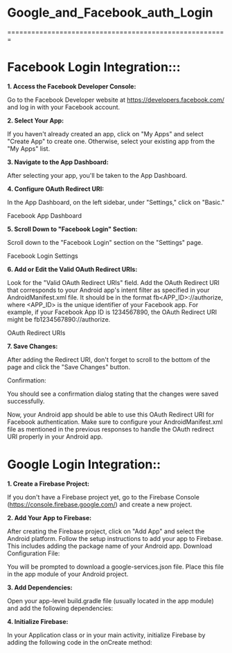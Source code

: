 # Google_and_Facebook_auth_Login
=======================================================
# Facebook Login Integration:::

**1. Access the Facebook Developer Console:**

Go to the Facebook Developer website at https://developers.facebook.com/ and log in with your Facebook account.

**2. Select Your App:**

If you haven't already created an app, click on "My Apps" and select "Create App" to create one. Otherwise, select your existing app from the "My Apps" list.

**3. Navigate to the App Dashboard:**

After selecting your app, you'll be taken to the App Dashboard.

**4. Configure OAuth Redirect URI:**

In the App Dashboard, on the left sidebar, under "Settings," click on "Basic."

Facebook App Dashboard

**5. Scroll Down to "Facebook Login" Section:**

Scroll down to the "Facebook Login" section on the "Settings" page.

Facebook Login Settings

**6. Add or Edit the Valid OAuth Redirect URIs:**

Look for the "Valid OAuth Redirect URIs" field.
Add the OAuth Redirect URI that corresponds to your Android app's intent filter as specified in your AndroidManifest.xml file. It should be in the format fb<APP_ID>://authorize, where <APP_ID> is the unique identifier of your Facebook app.
For example, if your Facebook App ID is 1234567890, the OAuth Redirect URI might be fb1234567890://authorize.

OAuth Redirect URIs

**7. Save Changes:**

After adding the Redirect URI, don't forget to scroll to the bottom of the page and click the "Save Changes" button.

Confirmation:

You should see a confirmation dialog stating that the changes were saved successfully.

Now, your Android app should be able to use this OAuth Redirect URI for Facebook authentication. Make sure to configure your AndroidManifest.xml file as mentioned in the previous responses to handle the OAuth redirect URI properly in your Android app.


# Google Login Integration:: 

**1. Create a Firebase Project:**

If you don't have a Firebase project yet, go to the Firebase Console (https://console.firebase.google.com/) and create a new project.

**2. Add Your App to Firebase:**

After creating the Firebase project, click on "Add App" and select the Android platform.
Follow the setup instructions to add your app to Firebase. This includes adding the package name of your Android app.
Download Configuration File:

You will be prompted to download a google-services.json file. Place this file in the app module of your Android project.

**3. Add Dependencies:**

Open your app-level build.gradle file (usually located in the app module) and add the following dependencies:

**4. Initialize Firebase:**

In your Application class or in your main activity, initialize Firebase by adding the following code in the onCreate method:

